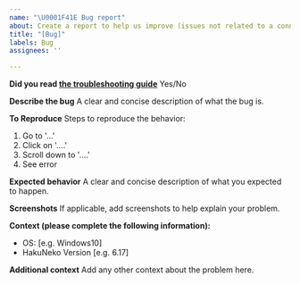 ```yaml
---
name: "\U0001F41E Bug report"
about: Create a report to help us improve (issues not related to a connector)
title: "[Bug]"
labels: Bug
assignees: ''

---
```


**Did you read [the troubleshooting guide](https://hakuneko.download/docs/troubleshoot/)**
Yes/No

**Describe the bug**
A clear and concise description of what the bug is.

**To Reproduce**
Steps to reproduce the behavior:
1. Go to '...'
2. Click on '....'
3. Scroll down to '....'
4. See error

**Expected behavior**
A clear and concise description of what you expected to happen.

**Screenshots**
If applicable, add screenshots to help explain your problem.

**Context (please complete the following information):**
 - OS: [e.g. Windows10]
 - HakuNeko Version [e.g. 6.17]

**Additional context**
Add any other context about the problem here.
